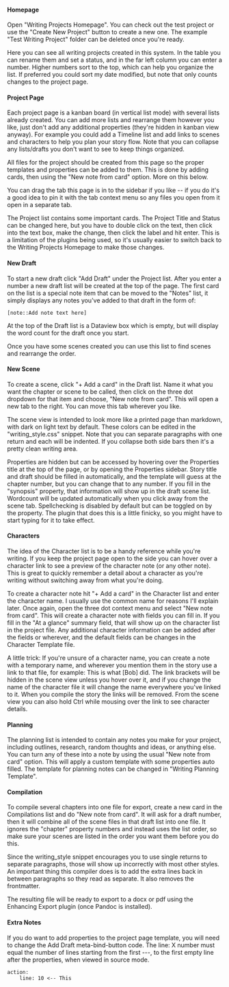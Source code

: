 #### Homepage
Open "Writing Projects Homepage". You can check out the test project or use the "Create New Project" button to create a new one. The example "Test Writing Project" folder can be deleted once you're ready. 

Here you can see all writing projects created in this system. In the table you can rename them and set a status, and in the far left column you can enter a number. Higher numbers sort to the top, which can help you organize the list. If preferred you could sort my date modified, but note that only counts changes to the project page.

#### Project Page
Each project page is a kanban board (in vertical list mode) with several lists already created. You can add more lists and rearrange them however you like, just don't add any additional properties (they're hidden in kanban view anyway). For example you could add a Timeline list and add links to scenes and characters to help you plan your story flow. Note that you can collapse any lists/drafts you don't want to see to keep things organized. 

All files for the project should be created from this page so the proper templates and properties can be added to them. This is done by adding cards, then using the "New note from card" option. More on this below.

You can drag the tab this page is in to the sidebar if you like -- if you do it's a good idea to pin it with the tab context menu so any files you open from it open in a separate tab.

The Project list contains some important cards. The Project Title and Status can be changed here, but you have to double click on the text, then click into the text box, make the change, then click the label and hit enter. This is a limitation of the plugins being used, so it's usually easier to switch back to the Writing Projects Homepage to make those changes. 

#### New Draft
To start a new draft click "Add Draft" under the Project list. After you enter a number a new draft list will be created at the top of the page. The first card on the list is a special note item that can be moved to the "Notes" list, it simply displays any notes you've added to that draft in the form of: 
```
[note::Add note text here] 
```

At the top of the Draft list is a Dataview box which is empty, but will display the word count for the draft once you start.

Once you have some scenes created you can use this list to find scenes and rearrange the order.

#### New Scene
To create a scene, click "+ Add a card" in the Draft list. Name it what you want the chapter or scene to be called, then click on the three dot dropdown for that item and choose, "New note from card". This will open a new tab to the right. You can move this tab wherever you like.

The scene view is intended to look more like a printed page than markdown, with dark on light text by default. These colors can be edited in the "writing_style.css" snippet. Note that you can separate paragraphs with one return and each will be indented. If you collapse both side bars then it's a pretty clean writing area.

Properties are hidden but can be accessed by hovering over the Properties title at the top of the page, or by opening the Properties sidebar. Story title and draft should be filled in automatically, and the template will guess at the chapter number, but you can change that to any number. If you fill in the "synopsis" property, that information will show up in the draft scene list. Wordcount will be updated automatically when you click away from the scene tab. Spellchecking is disabled by default but can be toggled on by the property. The plugin that does this is a little finicky, so you might have to start typing for it to take effect.

#### Characters
The idea of the Character list is to be a handy reference while you're writing. If you keep the project page open to the side you can hover over a character link to see a preview of the character note (or any other note). This is great to quickly remember a detail about a character as you're writing without switching away from what you're doing.

To create a character note hit "+ Add a card" in the Character list and enter the character name. I usually use the common name for reasons I'll explain later. Once again, open the three dot context menu and select "New note from card". This will create a character note with fields you can fill in. If you fill in the "At a glance" summary field, that will show up on the character list in the project file. Any additional character information can be added after the fields or wherever, and the default fields can be changes in the Character Template file. 

A little trick: If you're unsure of a character name, you can create a note with a temporary name, and wherever you mention them in the story use a link to that file, for example: This is what [Bob] did. The link brackets will be hidden in the scene view unless you hover over it, and if you change the name of the character file it will change the name everywhere you've linked to it. When you compile the story the links will be removed. From the scene view you can also hold Ctrl while mousing over the link to see character details.

#### Planning
The planning list is intended to contain any notes you make for your project, including outlines, research, random thoughts and ideas, or anything else. You can turn any of these into a note by using the usual "New note from card" option. This will apply a custom template with some properties auto filled. The template for planning notes can be changed in "Writing Planning Template".

#### Compilation
To compile several chapters into one file for export, create a new card in the Compilations list and do "New note from card". It will ask for a draft number, then it will combine all of the scene files in that draft list into one file. It ignores the "chapter" property numbers and instead uses the list order, so make sure your scenes are listed in the order you want them before you do this. 

Since the writing_style snippet encourages you to use single returns to separate paragraphs, those will show up incorrectly with most other styles. An important thing this compiler does is to add the extra lines back in between paragraphs so they read as separate. It also removes the frontmatter. 

The resulting file will be ready to export to a docx or pdf using the Enhancing Export plugin (once Pandoc is installed).

#### Extra Notes
If you do want to add properties to the project page template, you will need to change the Add Draft meta-bind-button code. The line: X number must equal the number of lines starting from the first ---, to the first empty line after the properties, when viewed in source mode.
```
action:
	line: 10 <-- This
```

